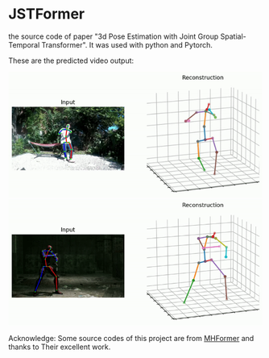 # JSTFormer
the source code of paper "3d Pose Estimation with Joint Group Spatial-Temporal Transformer".
It was used with python and Pytorch.


These are the predicted video output:

![image](https://github.com/AIceDog/JSTFormer/blob/master/figures/output_sample2.gif)
![image](https://github.com/AIceDog/JSTFormer/blob/master/figures/output_sample3.gif)


Acknowledge:
Some source codes of this project are from [MHFormer](https://github.com/Vegetebird/MHFormer/tree/main) and thanks to Their excellent work.

